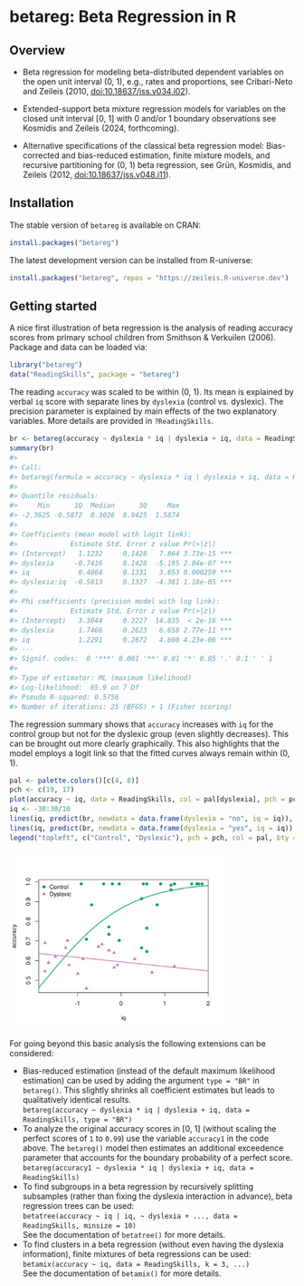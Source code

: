 

<!-- README.md is generated from README.qmd via: quarto render README.qmd --to gfm -->

# betareg: Beta Regression in R

## Overview

-   Beta regression for modeling beta-distributed dependent variables on
    the open unit interval (0, 1), e.g., rates and proportions, see
    Cribari-Neto and Zeileis (2010,
    [doi:10.18637/jss.v034.i02](https://doi.org/10.18637/jss.v034.i02)).

-   Extended-support beta mixture regression models for variables on the
    closed unit interval \[0, 1\] with 0 and/or 1 boundary observations
    see Kosmidis and Zeileis (2024, forthcoming).

-   Alternative specifications of the classical beta regression model:
    Bias-corrected and bias-reduced estimation, finite mixture models,
    and recursive partitioning for (0, 1) beta regression, see Grün,
    Kosmidis, and Zeileis (2012,
    [doi:10.18637/jss.v048.i11](https://doi.org/10.18637/jss.v048.i11)).

## Installation

The stable version of `betareg` is available on CRAN:

``` r
install.packages("betareg")
```

The latest development version can be installed from R-universe:

``` r
install.packages("betareg", repos = "https://zeileis.R-universe.dev")
```

## Getting started

A nice first illustration of beta regression is the analysis of reading
accuracy scores from primary school children from Smithson & Verkuilen
(2006). Package and data can be loaded via:

``` r
library("betareg")
data("ReadingSkills", package = "betareg")
```

The reading `accuracy` was scaled to be within (0, 1). Its mean is
explained by verbal `iq` score with separate lines by `dyslexia`
(control vs. dyslexic). The precision parameter is explained by main
effects of the two explanatory variables. More details are provided in
`?ReadingSkills`.

``` r
br <- betareg(accuracy ~ dyslexia * iq | dyslexia + iq, data = ReadingSkills)
summary(br)
#> 
#> Call:
#> betareg(formula = accuracy ~ dyslexia * iq | dyslexia + iq, data = ReadingSkills)
#> 
#> Quantile residuals:
#>     Min      1Q  Median      3Q     Max 
#> -2.3625 -0.5872  0.3026  0.9425  1.5874 
#> 
#> Coefficients (mean model with logit link):
#>             Estimate Std. Error z value Pr(>|z|)    
#> (Intercept)   1.1232     0.1428   7.864 3.73e-15 ***
#> dyslexia     -0.7416     0.1428  -5.195 2.04e-07 ***
#> iq            0.4864     0.1331   3.653 0.000259 ***
#> dyslexia:iq  -0.5813     0.1327  -4.381 1.18e-05 ***
#> 
#> Phi coefficients (precision model with log link):
#>             Estimate Std. Error z value Pr(>|z|)    
#> (Intercept)   3.3044     0.2227  14.835  < 2e-16 ***
#> dyslexia      1.7466     0.2623   6.658 2.77e-11 ***
#> iq            1.2291     0.2672   4.600 4.23e-06 ***
#> ---
#> Signif. codes:  0 '***' 0.001 '**' 0.01 '*' 0.05 '.' 0.1 ' ' 1 
#> 
#> Type of estimator: ML (maximum likelihood)
#> Log-likelihood:  65.9 on 7 Df
#> Pseudo R-squared: 0.5756
#> Number of iterations: 25 (BFGS) + 1 (Fisher scoring)
```

The regression summary shows that `accuracy` increases with `iq` for the
control group but not for the dyslexic group (even slightly decreases).
This can be brought out more clearly graphically. This also highlights
that the model employs a logit link so that the fitted curves always
remain within (0, 1).

``` r
pal <- palette.colors()[c(4, 8)]
pch <- c(19, 17)
plot(accuracy ~ iq, data = ReadingSkills, col = pal[dyslexia], pch = pch[dyslexia])
iq <- -30:30/10
lines(iq, predict(br, newdata = data.frame(dyslexia = "no", iq = iq)), col = pal[1], lwd = 2)
lines(iq, predict(br, newdata = data.frame(dyslexia = "yes", iq = iq)), col = pal[2], lwd = 2)
legend("topleft", c("Control", "Dyslexic"), pch = pch, col = pal, bty = "n")
```

<img src="man/figures/README-plot-1.png" style="width:75.0%" />

For going beyond this basic analysis the following extensions can be
considered:

-   Bias-reduced estimation (instead of the default maximum likelihood
    estimation) can be used by adding the argument `type = "BR"` in
    `betareg()`. This slightly shrinks all coefficient estimates but
    leads to qualitatively identical results.  
    `betareg(accuracy ~ dyslexia * iq | dyslexia + iq, data = ReadingSkills, type = "BR")`
-   To analyze the original accuracy scores in \[0, 1\] (without scaling
    the perfect scores of `1` to `0.99`) use the variable `accuracy1` in
    the code above. The `betareg()` model then estimates an additional
    exceedence parameter that accounts for the boundary probability of a
    perfect score.  
    `betareg(accuracy1 ~ dyslexia * iq | dyslexia + iq, data = ReadingSkills)`
-   To find subgroups in a beta regression by recursively splitting
    subsamples (rather than fixing the dyslexia interaction in advance),
    beta regression trees can be used:  
    `betatree(accuracy ~ iq | iq, ~ dyslexia + ..., data = ReadingSkills, minsize = 10)`  
    See the documentation of `betatree()` for more details.
-   To find clusters in a beta regression (without even having the
    dyslexia information), finite mixtures of beta regressions can be
    used:  
    `betamix(accuracy ~ iq, data = ReadingSkills, k = 3, ...)`  
    See the documentation of `betamix()` for more details.
